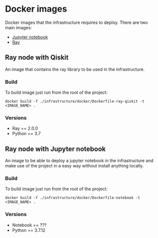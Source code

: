 # Docker images

Docker images that the infrastructure requires to deploy. There are two main images:
- [Jupyter notebook](#ray-node-with-jupyter-notebook)
- [Ray](#ray-node-with-qiskit)


## Ray node with Qiskit

An image that contains the ray library to be used in the infrastructure.

### Build
To build image just run from the root of the project:
```shell
docker build -f ./infrastructure/docker/Dockerfile-ray-qiskit -t <IMAGE_NAME> .
```

### Versions
- Ray == 2.0.0
- Python == 3.7


## Ray node with Jupyter notebook

An image to be able to deploy a jupyter notebook in the infrastructure and make use of the project in a easy way without install anything locally.

### Build
To build image just run from the root of the project:
```shell
docker build -f ./infrastructure/docker/Dockerfile-notebook -t <IMAGE_NAME> .
```

### Versions
- Notebook == ???
- Python == 3.7.12
